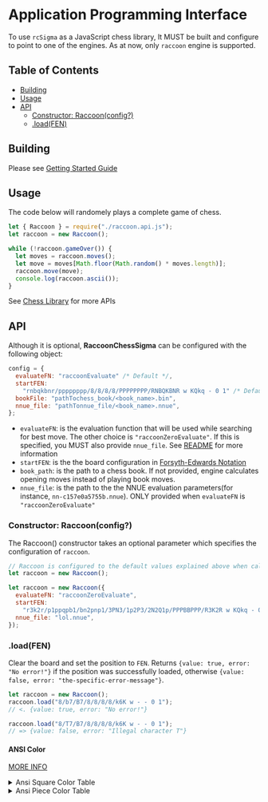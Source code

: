 # Application Programming Interface<!-- omit in toc -->

To use `rcSigma` as a JavaScript chess library, It MUST be built and configure to point to one of the engines. As at now, only `raccoon` engine is supported.

## Table of Contents<!-- omit in toc -->

- [Building](#building)
- [Usage](#usage)
- [API](#api)
  - [Constructor: Raccoon(config?)](#constructor-raccoonconfig)
  - [.load(FEN)](#loadfen)

## Building

Please see [Getting Started Guide](../../../docs/getting_started_guide.md)

## Usage

The code below will randomely plays a complete game of chess.

```js
let { Raccoon } = require("./raccoon.api.js");
let raccoon = new Raccoon();

while (!raccoon.gameOver()) {
  let moves = raccoon.moves();
  let move = moves[Math.floor(Math.random() * moves.length)];
  raccoon.move(move);
  console.log(raccoon.ascii());
}
```

See [Chess Library](#api) for more APIs

## API

Although it is optional, **RaccoonChessSigma** can be configured with the following object:

```js
config = {
  evaluateFN: "raccoonEvaluate" /* Default */,
  startFEN:
    "rnbqkbnr/pppppppp/8/8/8/8/PPPPPPPP/RNBQKBNR w KQkq - 0 1" /* Default */,
  bookFile: "pathTochess_book/<book_name>.bin",
  nnue_file: "pathTonnue_file/<book_name>.nnue",
};
```

- `evaluateFN`: is the evaluation function that will be used while searching for best move. The other choice is `"raccoonZeroEvaluate"`. If this is specified, you MUST also provide `nnue_file`. See [README](../../../README.md) for more information
- `startFEN`: is the the board configuration in [Forsyth-Edwards Notation](http://en.wikipedia.org/wiki/Forsyth%E2%80%93Edwards_Notation)
- `book_path`: is the path to a chess book. If not provided, engine calculates opening moves instead of playing book moves.
- `nnue_file`: is the path to the the NNUE evaluation parameters(for instance, `nn-c157e0a5755b.nnue`). ONLY provided when `evaluateFN` is `"raccoonZeroEvaluate"`

### Constructor: Raccoon(config?)

The Raccoon() constructor takes an optional parameter which specifies the configuration of `raccoon`.

```js
// Raccoon is configured to the default values explained above when called without a parameter
let raccoon = new Raccoon();

let raccoon = new Raccoon({
  evaluateFN: "raccoonZeroEvaluate",
  startFEN:
    "r3k2r/p1ppqpb1/bn2pnp1/3PN3/1p2P3/2N2Q1p/PPPBBPPP/R3K2R w KQkq - 0 1",
  nnue_file: "lol.nnue",
});
```

### .load(FEN)

Clear the board and set the position to `FEN`. Returns `{value: true, error: "No error!"}` if the position was
successfully loaded, otherwise `{value: false, error: "the-specific-error-message"}`.

```js
let raccoon = new Raccoon();
raccoon.load("8/b7/B7/8/8/8/8/k6K w - - 0 1");
// <. {value: true, error: "No error!"}

raccoon.load("8/T7/B7/8/8/8/8/k6K w - - 0 1");
// => {value: false, error: "Illegal character T"}
```

#### ANSI Color

[MORE INFO](https://github.com/drudru/ansi_up)

<details>
   <summary>Ansi Square Color Table</summary>
   <ul>
      <li>Background Black: \u001b[40m</li>
      <li>Background Red: \u001b[41m</li>
      <li>Background Green: \u001b[42m</li>
      <li>Background Yellow: \u001b[43m</li>
      <li>Background Blue: \u001b[44m</li>
      <li>Background Magenta: \u001b[45m</li>
      <li>Background Cyan: \u001b[46m</li>
      <li>Background White: \u001b[47m</li>
   </ul>
   <ul>
      <li>Background Bright Black: \u001b[40;1m</li>
      <li>Background Bright Red: \u001b[41;1m</li>
      <li>Background  Bright Green: \u001b[42;1m</li>
      <li>Background Bright Yellow: \u001b[43;1m</li>
      <li>Background Bright Blue: \u001b[44;1m</li>
      <li>Background Bright Magenta: \u001b[45;1m</li>
      <li>Background Bright Cyan: \u001b[46;1m</li>
      <li>Background Bright White: \u001b[47;1m</li>
   </ul>
</details>
<details>
   <summary>Ansi Piece Color Table</summary>
   <ul>
      <li>Black: \u001b[30m</li>
      <li>Red: \u001b[31m</li>
      <li>Green: \u001b[32m</li>
      <li>Yellow: \u001b[33m</li>
      <li>Blue: \u001b[34m</li>
      <li>Magenta: \u001b[35m</li>
      <li>Cyan: \u001b[36m</li>
      <li>White: \u001b[37m</li>
   </ul>
   <ul>
      <li>Bright Black: \u001b[30;1m</li>
      <li>Bright Red: \u001b[31;1m</li>
      <li>Bright Green: \u001b[32;1m</li>
      <li>Bright Yellow: \u001b[33;1m</li>
      <li>Bright Blue: \u001b[34;1m</li>
      <li>Bright Magenta: \u001b[35;1m</li>
      <li>Bright Cyan: \u001b[36;1m</li>
      <li>Bright White: \u001b[37;1m</li>
   </ul>
</details>
